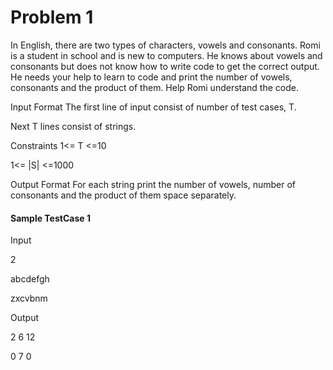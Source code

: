 # Problem 1

In English, there are two types of characters, vowels and consonants. Romi is a student in school and is new to computers. He knows about vowels and consonants but does not know how to write code to get the correct output. He needs your help to learn to code and print the number of vowels, consonants and the product of them. Help Romi understand the code.

Input Format
The first line of input consist of number of test cases, T.

Next T lines consist of strings.



Constraints
1<= T <=10

1<= |S| <=1000



Output Format
For each string print the number of vowels, number of consonants and the product of them space separately.

#### Sample TestCase 1
Input

2

abcdefgh

zxcvbnm

Output

2 6 12

0 7 0
